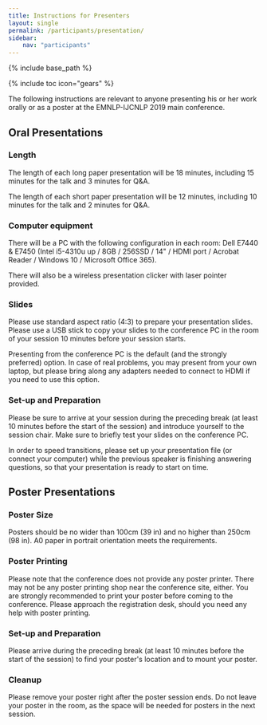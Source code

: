 ```yaml
---
title: Instructions for Presenters
layout: single
permalink: /participants/presentation/
sidebar: 
    nav: "participants"
---
```

{% include base_path %}

{% include toc icon="gears" %}

The following instructions are relevant to anyone presenting his or her work orally or as a poster at the EMNLP-IJCNLP 2019 main conference.


## Oral Presentations

### Length 

The length of each long paper presentation will be 18 minutes, including 15 minutes for the talk and 3 minutes for Q&amp;A. 

The length of each short paper presentation will be 12 minutes, including 10 minutes for the talk and 2 minutes for Q&amp;A.

### Computer equipment

There will be a PC with the following configuration in each room: Dell E7440 &amp; E7450 (Intel i5-4310u up / 8GB / 256SSD / 14" / HDMI port / Acrobat Reader / Windows 10 / Microsoft Office 365). 

There will also be a wireless presentation clicker with laser pointer provided. 

### Slides

Please use standard aspect ratio (4:3) to prepare your presentation slides. Please use a USB stick to copy your slides to the conference PC in the room of your session 10 minutes before your session starts. 

Presenting from the conference PC is the default (and the strongly preferred) option. In case of real problems, you may present from your own laptop, but please bring along any adapters needed to connect to HDMI if you need to use this option.

### Set-up and Preparation

Please be sure to arrive at your session during the preceding break (at least 10 minutes before the start of the session) and introduce yourself to the session chair. Make sure to briefly test your slides on the conference PC. 

In order to speed transitions, please set up your presentation file (or connect your computer) while the previous speaker is finishing answering questions, so that your presentation is ready to start on time.



## Poster Presentations 

### Poster Size

Posters should be no wider than 100cm (39 in) and no higher than 250cm (98 in). A0 paper in portrait orientation meets the requirements.

### Poster Printing

Please note that the conference does not provide any poster printer. There may not be any poster printing shop near the conference site, either. You are strongly recommended to print your poster before coming to the conference. Please approach the registration desk, should you need any help with poster printing.

### Set-up and Preparation

Please arrive during the preceding break (at least 10 minutes before the start of the session) to find your poster's location and to mount your poster.

### Cleanup

Please remove your poster right after the poster session ends. Do not leave your poster in the room, as the space will be needed for posters in the next session.


